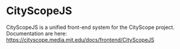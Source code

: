 # CityScopeJS

CityScopeJS is a unified front-end system for the CityScope project. 
Documentation are here: https://cityscope.media.mit.edu/docs/frontend/CityScopeJS
